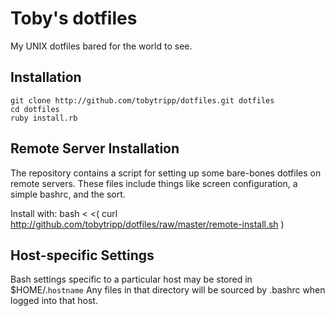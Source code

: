 Toby's dotfiles
===============

My UNIX dotfiles bared for the world to see.

Installation
------------

    git clone http://github.com/tobytripp/dotfiles.git dotfiles
    cd dotfiles
    ruby install.rb


Remote Server Installation
--------------------------

The repository contains a script for setting up some bare-bones
dotfiles on remote servers.  These files include things like screen
configuration, a simple bashrc, and the sort.

Install with:
    bash < <( curl http://github.com/tobytripp/dotfiles/raw/master/remote-install.sh )


Host-specific Settings
----------------------

Bash settings specific to a particular host may be stored in
$HOME/.`hostname`  Any files in that directory will be sourced by
.bashrc when logged into that host.
